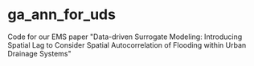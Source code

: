 # ga_ann_for_uds
Code for our EMS paper "Data-driven Surrogate Modeling: Introducing Spatial Lag to  Consider Spatial Autocorrelation of Flooding within Urban Drainage  Systems"
